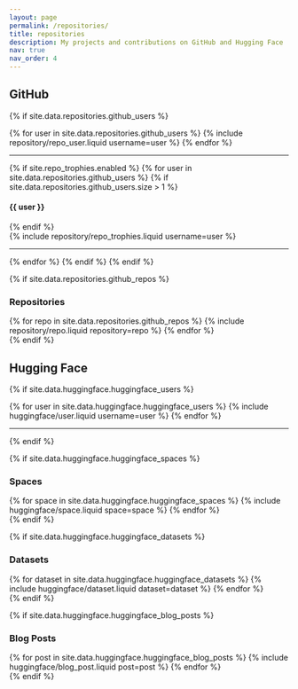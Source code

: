 ```yaml
---
layout: page
permalink: /repositories/
title: repositories
description: My projects and contributions on GitHub and Hugging Face
nav: true
nav_order: 4
---
```


## GitHub

{% if site.data.repositories.github_users %}

<div class="repositories d-flex flex-wrap flex-md-row flex-column justify-content-between align-items-center">
  {% for user in site.data.repositories.github_users %}
    {% include repository/repo_user.liquid username=user %}
  {% endfor %}
</div>

---

{% if site.repo_trophies.enabled %}
{% for user in site.data.repositories.github_users %}
{% if site.data.repositories.github_users.size > 1 %}

  <h4>{{ user }}</h4>
  {% endif %}
  <div class="repositories d-flex flex-wrap flex-md-row flex-column justify-content-between align-items-center">
  {% include repository/repo_trophies.liquid username=user %}
  </div>

---

{% endfor %}
{% endif %}
{% endif %}

{% if site.data.repositories.github_repos %}
### Repositories

<div class="repositories d-flex flex-wrap flex-md-row flex-column justify-content-between align-items-center">
  {% for repo in site.data.repositories.github_repos %}
    {% include repository/repo.liquid repository=repo %}
  {% endfor %}
</div>
{% endif %}

## Hugging Face

{% if site.data.huggingface.huggingface_users %}
<div class="repositories d-flex flex-wrap flex-md-row flex-column justify-content-between align-items-center">
  {% for user in site.data.huggingface.huggingface_users %}
    {% include huggingface/user.liquid username=user %}
  {% endfor %}
</div>

---
{% endif %}

{% if site.data.huggingface.huggingface_spaces %}
### Spaces

<div class="repositories d-flex flex-wrap flex-md-row flex-column justify-content-between align-items-center">
  {% for space in site.data.huggingface.huggingface_spaces %}
    {% include huggingface/space.liquid space=space %}
  {% endfor %}
</div>
{% endif %}

{% if site.data.huggingface.huggingface_datasets %}
### Datasets

<div class="repositories d-flex flex-wrap flex-md-row flex-column justify-content-between align-items-center">
  {% for dataset in site.data.huggingface.huggingface_datasets %}
    {% include huggingface/dataset.liquid dataset=dataset %}
  {% endfor %}
</div>
{% endif %}

{% if site.data.huggingface.huggingface_blog_posts %}
### Blog Posts

<div class="repositories d-flex flex-wrap flex-md-row flex-column justify-content-between align-items-center">
  {% for post in site.data.huggingface.huggingface_blog_posts %}
    {% include huggingface/blog_post.liquid post=post %}
  {% endfor %}
</div>
{% endif %}
